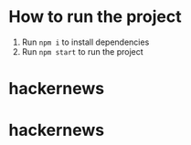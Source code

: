 # How to run the project

1. Run `npm i` to install dependencies
2. Run `npm start` to run the project
# hackernews
# hackernews
